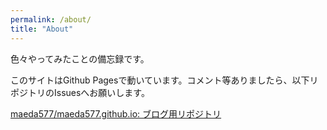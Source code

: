 ```yaml
---
permalink: /about/
title: "About"
---
```


色々やってみたことの備忘録です。

このサイトはGithub Pagesで動いています。コメント等ありましたら、以下リポジトリのIssuesへお願いします。

[maeda577/maeda577.github.io: ブログ用リポジトリ](https://github.com/maeda577/maeda577.github.io)